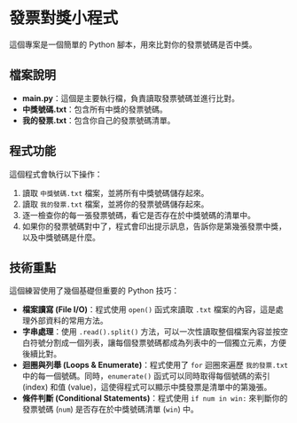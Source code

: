 # 發票對獎小程式

這個專案是一個簡單的 Python 腳本，用來比對你的發票號碼是否中獎。

## 檔案說明

- **main.py**：這個是主要執行檔，負責讀取發票號碼並進行比對。
- **中獎號碼.txt**：包含所有中獎的發票號碼。
- **我的發票.txt**：包含你自己的發票號碼清單。

## 程式功能

這個程式會執行以下操作：

1. 讀取 `中獎號碼.txt` 檔案，並將所有中獎號碼儲存起來。
2. 讀取 `我的發票.txt` 檔案，並將你的發票號碼儲存起來。
3. 逐一檢查你的每一張發票號碼，看它是否存在於中獎號碼的清單中。
4. 如果你的發票號碼對中了，程式會印出提示訊息，告訴你是第幾張發票中獎，以及中獎號碼是什麼。

## 技術重點

這個練習使用了幾個基礎但重要的 Python 技巧：

- **檔案讀寫 (File I/O)**：程式使用 `open()` 函式來讀取 `.txt` 檔案的內容，這是處理外部資料的常用方法。
- **字串處理**：使用 `.read().split()` 方法，可以一次性讀取整個檔案內容並按空白符號分割成一個列表，讓每個發票號碼都成為列表中的一個獨立元素，方便後續比對。
- **迴圈與列舉 (Loops & Enumerate)**：程式使用了 `for` 迴圈來遍歷 `我的發票.txt` 中的每一個號碼。同時，`enumerate()` 函式可以同時取得每個號碼的索引 (index) 和值 (value)，這使得程式可以顯示中獎發票是清單中的第幾張。
- **條件判斷 (Conditional Statements)**：程式使用 `if num in win:` 來判斷你的發票號碼 (`num`) 是否存在於中獎號碼清單 (`win`) 中。
